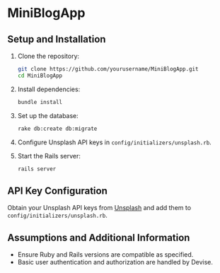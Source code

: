 # MiniBlogApp

## Setup and Installation

1. Clone the repository:
   ```sh
   git clone https://github.com/yourusername/MiniBlogApp.git
   cd MiniBlogApp
   ```

2. Install dependencies:
   ```sh
   bundle install
   ```

3. Set up the database:
   ```sh
   rake db:create db:migrate
   ```

4. Configure Unsplash API keys in `config/initializers/unsplash.rb`.

5. Start the Rails server:
   ```sh
   rails server
   ```

## API Key Configuration
Obtain your Unsplash API keys from [Unsplash](https://unsplash.com/developers) and add them to `config/initializers/unsplash.rb`.

## Assumptions and Additional Information
- Ensure Ruby and Rails versions are compatible as specified.
- Basic user authentication and authorization are handled by Devise.
